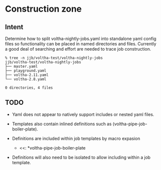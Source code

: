 # Construction zone

## Intent
Determine how to split voltha-nightly-jobs.yaml into standalone yaml config
files so functionality can be placed in named directories and files.  Currently
a good deal of searching and effort are needed to trace job construction.

```
% tree -n jjb/voltha-test/voltha-nightly-jobs
jjb/voltha-test/voltha-nightly-jobs
├── master.yaml
├── playground.yaml
├── voltha-2.11.yaml
└── voltha-2.8.yaml

0 directories, 4 files
```

## TODO

- Yaml does not appear to natively support includes or nested yaml files.
- Templates also contain inlined definitions such as (voltha-pipe-job-boiler-plate).
- Definitions are included within job templates by macro expasion

  - <<: *voltha-pipe-job-boiler-plate

- Definitions will also need to be isolated to allow including within a job template.




